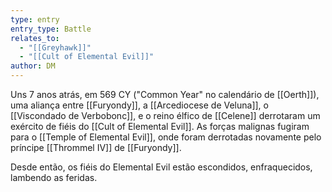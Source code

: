 ```yaml
---
type: entry
entry_type: Battle
relates_to:
  - "[[Greyhawk]]"
  - "[[Cult of Elemental Evil]]"
author: DM
---
```

Uns 7 anos atrás, em 569 CY ("Common Year" no calendário de [[Oerth]]), uma aliança entre [[Furyondy]], a [[Arcediocese de Veluna]], o [[Viscondado de Verbobonc]], e o reino élfico de [[Celene]] derrotaram um exército de fiéis do [[Cult of Elemental Evil]]. As forças malignas fugiram para o [[Temple of Elemental Evil]], onde foram derrotadas novamente pelo príncipe [[Thrommel IV]] de [[Furyondy]].

Desde então, os fiéis do Elemental Evil estão escondidos, enfraquecidos, lambendo as feridas. 